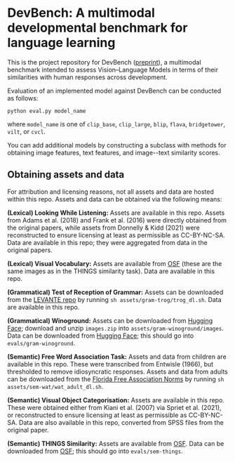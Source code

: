 # DevBench: A multimodal developmental benchmark for language learning

This is the project repository for DevBench ([preprint](https://doi.org/10.48550/arXiv.2406.10215)), a multimodal benchmark intended to assess Vision–Language Models in terms of their similarities with human responses across development.

Evaluation of an implemented model against DevBench can be conducted as follows:
```
python eval.py model_name
```
where `model_name` is one of `clip_base`, `clip_large`, `blip`, `flava`, `bridgetower`, `vilt`, or `cvcl`.

You can add additional models by constructing a subclass with methods for obtaining image features, text features, and image--text similarity scores.

## Obtaining assets and data
For attribution and licensing reasons, not all assets and data are hosted within this repo. Assets and data can be obtained via the following means:

**(Lexical) Looking While Listening:** Assets are available in this repo. Assets from Adams et al. (2018) and Frank et al. (2016) were directly obtained from the original papers, while assets from Donnelly & Kidd (2021) were reconstructed to ensure licensing at least as permissible as CC-BY-NC-SA. Data are available in this repo; they were aggregated from data in the original papers.

**(Lexical) Visual Vocabulary:** Assets are available from [OSF](https://osf.io/j3mn2/) (these are the same images as in the THINGS similarity task). Data are available in this repo.

**(Grammatical) Test of Reception of Grammar:** Assets can be downloaded from the [LEVANTE repo](https://github.com/levante-framework/core-tasks/tree/main/assets/TROG/original) by running `sh assets/gram-trog/trog_dl.sh`. Data are available in this repo.

**(Grammatical) Winoground:** Assets can be downloaded from [Hugging Face](https://huggingface.co/datasets/facebook/winoground/tree/main/data); download and unzip `images.zip` into `assets/gram-winoground/images`. Data can be downloaded from [Hugging Face](https://huggingface.co/datasets/facebook/winoground/blob/main/statistics/model_scores/human.jsonl); this should go into `evals/gram-winoground`. 

**(Semantic) Free Word Association Task:** Assets and data from children are available in this repo. These were transcribed from Entwisle (1966), but thresholded to remove idiosyncratic responses. Assets and data from adults can be downloaded from the [Florida Free Association Norms](http://w3.usf.edu/FreeAssociation/) by running `sh assets/sem-wat/wat_adult_dl.sh`.

**(Semantic) Visual Object Categorisation:** Assets are available in this repo. These were obtained either from Kiani et al. (2007) via Spriet et al. (2021), or reconstructed to ensure licensing at least as permissible as CC-BY-NC-SA. Data are also available in this repo, converted from SPSS files from the original paper.

**(Semantic) THINGS Similarity:** Assets are available from [OSF](https://osf.io/j3mn2/). Data can be downloaded from [OSF](https://osf.io/w75eu); this should go into `evals/sem-things`.
